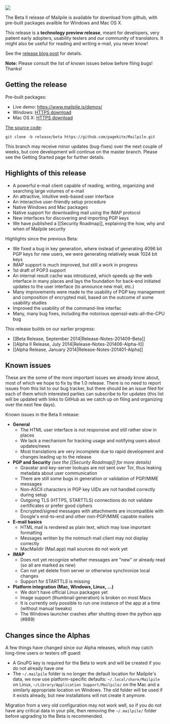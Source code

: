 ![](https://www.mailpile.is/img/logo-275x200.png)

The Beta II release of Mailpile is available for download from github, with pre-built packages availble for Windows and Mac OS X.

This release is a **technology preview release**, meant for developers, very patient early adopters, usability testers and our community of translators. It might also be useful for reading and writing e-mail, you never know!

See the [release blog post]() for details.

**Note:** Please consult the list of known issues below before filing bugs! Thanks!

## Getting the release

Pre-built packages:

* Live demo: <https://www.mailpile.is/demos/>
* Windows: [HTTPS download](https://www.mailpile.is/files/releases/Mailpile-Installer-Beta-II.exe)
* Mac OS X: [HTTPS download](https://www.mailpile.is/files/releases/Mailpile-Installer-Beta-II.dmg)

[The source code](https://github.com/pagekite/Mailpile):

    git clone -b release/beta https://github.com/pagekite/Mailpile.git

This branch may receive minor updates (bug-fixes) over the next couple of weeks, but core development will continue on the master branch. Please see the Getting Started page for further details.

## Highlights of this release

* A powerful e-mail client capable of reading, writing, organizing and searching large volumes of e-mail
* An attractive, intuitive web-based user interface
* An interactive user-friendly setup procedure
* Native Windows and Mac packages
* Native support for downloading mail using the IMAP protocol
* New interfaces for discovering and importing PGP keys
* We have published a [[Security Roadmap]], explaining the how, why and when of Mailpile security

Highlights since the previous Beta:

* We fixed a bug in key generation, where instead of generating 4096 bit PGP keys for new users, we were generating relatively weak 1024 bit keys
* IMAP support is much improved, but still a work in progress
* 1st draft of POP3 support
* An internal result cache was introduced, which speeds up the web interface in many places and lays the foundation for back-end initiated updates to the user interface (to announce new mail, etc.)
* Many improvements were made to the usability of PGP key management and composition of encrypted mail, based on the outcome of some usability studies
* Improved the usability of the command-line interfac
* Many, many bug fixes, including the notorious openssl-eats-all-the-CPU bug

This release builds on our earlier progress:

* [[Beta Release, September 2014|Release-Notes-201409-Beta]]
* [[Alpha II Release, July 2014|Release-Notes-201406-Alpha-II]]
* [[Alpha Release, January 2014|Release-Notes-201401-Alpha]]

## Known issues

These are the some of the more important issues we already know about, most of which we hope to fix by the 1.0 release. There is no need to report issues from this list to our bug tracker, but there should be an issue filed for each of them which interested parties can subscribe to for updates (this list will be updated with links to GitHub as we catch up on filing and organizing over the next few days).

Known issues in the Beta II release:

* **General**
   * The HTML user interface is not responsive and still rather slow in places
   * We lack a mechanism for tracking usage and notifying users about updates/news
   * Most translations are very incomplete due to rapid development and changes leading up to the release
* **PGP and Security**   *(see the [[Security Roadmap]] for more details)*
   * Gravatar and key-server lookups are not sent over Tor, thus leaking metadata about user communication
   * There are still some bugs in generation or validation of PGP/MIME messages
   * Non-ASCII characters in PGP key UIDs are not handled correctly during setup
   * Outgoing TLS (HTTPS, STARTTLS) connections do not validate certificates or prefer good ciphers
   * Encrypted/signed messages with attachments are incompatible with Google's end-to-end and other non-PGP/MIME capable mailers
* **E-mail basics**
   * HTML mail is rendered as plain text, which may lose important formatting
   * Messages written by the notmuch mail client may not display correctly
   * MacMaildir (Mail.app) mail sources do not work yet
* **IMAP**
   * Does not yet recognize whether messages are "new" or already read (so all are marked as new)
   * Can not yet delete from server or otherwise synchronize local changes
   * Support for STARTTLS is missing
* **Platform integration (Mac, Windows, Linux, ...)**
   * We don't have official Linux packages yet
   * Image support (thumbnail generation) is broken on most Macs
   * It is currently only possible to run one instance of the app at a time (without manual tweaks)
   * The Windows launcher crashes after shutting down the python app (#889)


## Changes since the Alphas

A few things have changed since our Alpha releases, which may catch long-time users or testers off guard:

* A GnuPG key is required for the Beta to work and will be created if you do not already have one
* The `~/.mailpile` folder is no longer the default location for Mailpile's data, we now use platform-specific defaults: `~/.local/share/Mailpile` on Linux, `~/Library/Application Support/Mailpile/` on the Mac and a similarly appropriate location on Windows. The old folder will be used if it exists already, but new installations will not create it anymore.

Migration from a very old configuration may not work well, so if you do not have any critical data in your pile, then removing the `~/.mailpile/` folder before upgrading to the Beta is recommended.